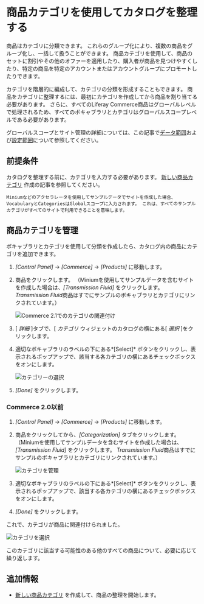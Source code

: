 # 商品カテゴリを使用してカタログを整理する

商品はカテゴリに分類できます。 これらのグループ化により、複数の商品をグループ化し、一括して扱うことができます。 商品カテゴリを使用して、商品のセットに割引やその他のオファーを適用したり、購入者が商品を見つけやすくしたり、特定の商品を特定のアカウントまたはアカウントグループにプロモートしたりできます。

カテゴリを階層的に編成して、カテゴリの分類を形成することもできます。 商品をカテゴリに整理するには、最初にカテゴリを作成してから商品を割り当てる必要があります。 さらに、すべてのLiferay Commerce商品はグローバルレベルで処理されるため、すべてのボキャブラリとカテゴリはグローバルスコープレベルである必要があります。

グローバルスコープとサイト管理の詳細については、この記事で[データ範囲](https://help.liferay.com/hc/articles/360018168991-Data-Scopes)および[設定範囲](https://help.liferay.com/hc/articles/360017895452-Introduction-to-Setting-Up#configuration-scope)について参照してください。

## 前提条件

カタログを整理する前に、カテゴリを入力する必要があります。 [新しい商品カテゴリ](./creating-a-new-product-category.md) 作成の記事を参照してください。

```{note}
Miniumなどのアクセラレータを使用してサンプルデータでサイトを作成した場合、VocabularyとCategoriesはGlobalスコープに入力されます。 これは、すべてのサンプルカテゴリがすべてのサイトで利用できることを意味します。
```

## 商品カテゴリを管理

ボキャブラリとカテゴリを使用して分類を作成したら、カタログ内の商品にカテゴリを追加できます。

1.  *[Control Panel]* → *[Commerce]* → *[Products]* に移動します。

2.  商品をクリックします。 （Miniumを使用してサンプルデータを含むサイトを作成した場合は、*[Transmission Fluid]* をクリックします。 *Transmission Fluid*商品はすでにサンプルのボキャブラリとカテゴリにリンクされています。）

    ![Commerce 2.1でのカテゴリの関連付け](./organizing-your-catalog-with-product-categories/images/01.png)

3.  [ *詳細* ]タブで、[ *カテゴリ* ウィジェットのカタログの横にある[ *選択* ]をクリックします。

4.  適切なボキャブラリのラベルの下にある*[Select]* ボタンをクリックし、表示されるポップアップで、該当する各カテゴリの横にあるチェックボックスをオンにします。

    ![カテゴリーの選択](./organizing-your-catalog-with-product-categories/images/02.png)

5.  *[Done]* をクリックします。

### Commerce 2.0以前

1.  *[Control Panel]* → *[Commerce]* → *[Products]* に移動します。

2.  商品をクリックしてから、*[Categorization]* タブをクリックします。 （Miniumを使用してサンプルデータを含むサイトを作成した場合は、*[Transmission Fluid]* をクリックします。 *Transmission Fluid*商品はすでにサンプルのボキャブラリとカテゴリにリンクされています。）

    ![カテゴリを管理](./organizing-your-catalog-with-product-categories/images/03.png)

3.  適切なボキャブラリのラベルの下にある*[Select]* ボタンをクリックし、表示されるポップアップで、該当する各カテゴリの横にあるチェックボックスをオンにします。

4.  *[Done]* をクリックします。

これで、カテゴリが商品に関連付けられました。

![カテゴリを選択](./organizing-your-catalog-with-product-categories/images/04.png)

このカテゴリに該当する可能性のある他のすべての商品について、必要に応じて繰り返します。

## 追加情報

  - [新しい商品カテゴリ](./creating-a-new-product-category.md) を作成して、商品の整理を開始します。
